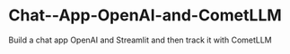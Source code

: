 # Chat--App-OpenAI-and-CometLLM
Build a chat app OpenAI and Streamlit and then track it with CometLLM
